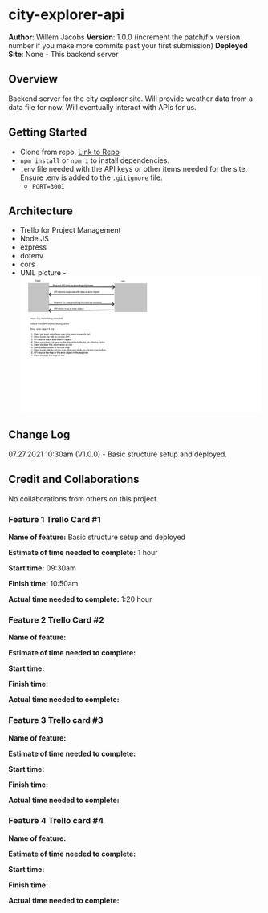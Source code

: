 # city-explorer-api

**Author**: Willem Jacobs
**Version**: 1.0.0 (increment the patch/fix version number if you make more commits past your first submission)
**Deployed Site**: None - This backend server

## Overview

Backend server for the city explorer site. Will provide weather data from a data file for now. Will eventually interact with APIs for us.

## Getting Started

- Clone from repo. [Link to Repo](https://github.com/Willem-Jacobs/city-explorer-api)
- `npm install` or `npm i` to install dependencies.
- `.env` file needed with the API keys or other items needed for the site. Ensure .env is added to the `.gitignore` file.
  - `PORT=3001`

## Architecture

- Trello for Project Management
- Node.JS
- express
- dotenv
- cors
- UML picture - ![UML](CE-UMLv1-1.png "UML Image")

## Change Log

07.27.2021 10:30am (V1.0.0) - Basic structure setup and deployed.

## Credit and Collaborations

No collaborations from others on this project.

### Feature 1 Trello Card #1

**Name of feature:** Basic structure setup and deployed

**Estimate of time needed to complete:** 1 hour

**Start time:** 09:30am

**Finish time:** 10:50am

**Actual time needed to complete:** 1:20 hour

### Feature 2 Trello Card #2

**Name of feature:**

**Estimate of time needed to complete:**

**Start time:**

**Finish time:**

**Actual time needed to complete:**

### Feature 3 Trello card #3

**Name of feature:**

**Estimate of time needed to complete:**

**Start time:**

**Finish time:**

**Actual time needed to complete:**

### Feature 4 Trello card #4

**Name of feature:**

**Estimate of time needed to complete:**

**Start time:**

**Finish time:**

**Actual time needed to complete:**
